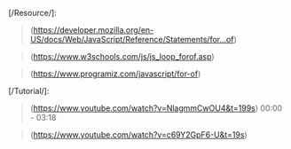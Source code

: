 [/Resource/]: 
> (https://developer.mozilla.org/en-US/docs/Web/JavaScript/Reference/Statements/for...of)

> (https://www.w3schools.com/js/js_loop_forof.asp)

> (https://www.programiz.com/javascript/for-of)

[/Tutorial/]:
> (https://www.youtube.com/watch?v=NlagmmCwOU4&t=199s)
00:00 - 03:18

> (https://www.youtube.com/watch?v=c69Y2GpF6-U&t=19s)
